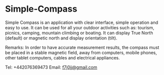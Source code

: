 # Simple-Compass

Simple Compass is an application with clear interface, simple operation and easy to use.
It can be used for all your outdoor activities such as: tourism, picnics, camping, mountain climbing or boating.
It can display True North (default) or magnetic north and display orientation (tilt).

Remarks: In order to have accurate measurement results, the compass must be placed in a stable magnetic field, away from computers, mobile phones, other tablet computers, cables and electrical appliances.

Tel: +442076369473
Email: f7j0jj@gmail.com
